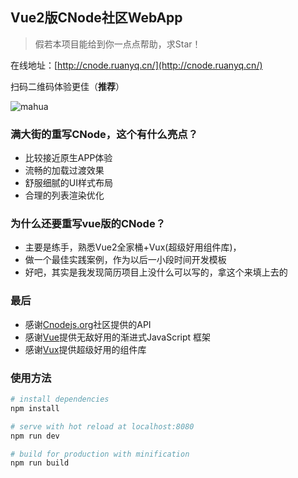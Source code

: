 ## Vue2版CNode社区WebApp

> 假若本项目能给到你一点点帮助，求Star！

在线地址：[http://cnode.ruanyq.cn/](http://cnode.ruanyq.cn/)

扫码二维码体验更佳（**推荐**）

![mahua](http://cnode.ruanyq.cn/static/images/qrcode.png)

### 满大街的重写CNode，这个有什么亮点？

- 比较接近原生APP体验
- 流畅的加载过渡效果
- 舒服细腻的UI样式布局
- 合理的列表渲染优化

### 为什么还要重写vue版的CNode？

- 主要是练手，熟悉Vue2全家桶+Vux(超级好用组件库)，
- 做一个最佳实践案例，作为以后一小段时间开发模板
- 好吧，其实是我发现简历项目上没什么可以写的，拿这个来填上去的

### 最后
- 感谢[Cnodejs.org](https://cnodejs.org/)社区提供的API
- 感谢[Vue](https://github.com/vuejs/vue)提供无敌好用的渐进式JavaScript 框架
- 感谢[Vux](https://github.com/airyland/vux)提供超级好用的组件库

### 使用方法
``` bash
# install dependencies
npm install

# serve with hot reload at localhost:8080
npm run dev

# build for production with minification
npm run build
```
